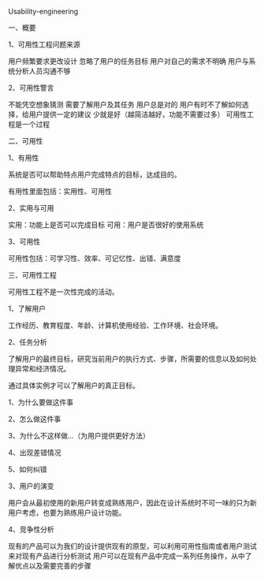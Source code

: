 Usability-engineering

一、概要

1、可用性工程问题来源

用户频繁要求更改设计
忽略了用户的任务目标
用户对自己的需求不明确
用户与系统分析人员沟通不够

2、可用性警言

不能凭空想象猜测
需要了解用户及其任务
用户总是对的
用户有时不了解如何选择，给用户提供一定的建议
少就是好（越简洁越好，功能不需要过多）
可用性工程是一个过程

二、可用性

1、有用性

系统是否可以帮助特点用户完成特点的目标，达成目的。

有用性里面包括：实用性、可用性

2、实用与可用

实用：功能上是否可以完成目标
可用：用户是否很好的使用系统

3、可用性

可用性包括：可学习性、效率、可记忆性、出错、满意度

三、可用性工程

可用性工程不是一次性完成的活动。

1、了解用户

工作经历、教育程度、年龄、计算机使用经验、工作环境、社会环境。

2、任务分析

了解用户的最终目标，研究当前用户的执行方式、步骤，所需要的信息以及如何处理异常和经济情况。

通过具体实例才可以了解用户的真正目标。

1、为什么要做这件事

2、怎么做这件事

3、为什么不这样做...（为用户提供更好方法）

4、出现差错情况

5、如何纠错

3、用户的演变

  用户会从最初使用的新用户转变成熟练用户，因此在设计系统时不可一味的只为新用户考虑，也要为熟练用户设计功能。
  
4、竞争性分析

  现有的产品可以为我们的设计提供现有的原型，可以利用可用性指南或者用户测试来对现有产品进行分析测试
  用户可以在现有产品中完成一系列任务操作，从中了解优点以及需要完善的步骤

